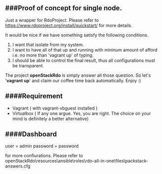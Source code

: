 ###Proof of concept for single node.
----
Just a wrapper for RdoProject. Please refer to https://www.rdoproject.org/install/quickstart/ for more details.

It would be nice if we have something satisfy the following conditions.
1. I want that isolate from my system.
2. I want to have all of that up and running with mininum amount of afford i.e. no more than 'vagrant up' of typing.
3. I should be able to control the final result, thus all configurations must be transparent.  

The project **openStackRdo** is simply answer all those question. 
So let's '**vagrant up**' and claim our coffee time back automatically. Enjoy :)


####Requirement
----
- Vagrant ( with vagrant-vbguest installed )
- Virtualbox ( If any one argue. Yes, you are right. The choice on your mind is definitely a better alternative)
  

####Dashboard
----
user     = admin
password = password

for more confiurations. Please refer to 
openStackRdo\resources\ansible\roles\rdo-all-in-one\files\packstack-answers.cfg

